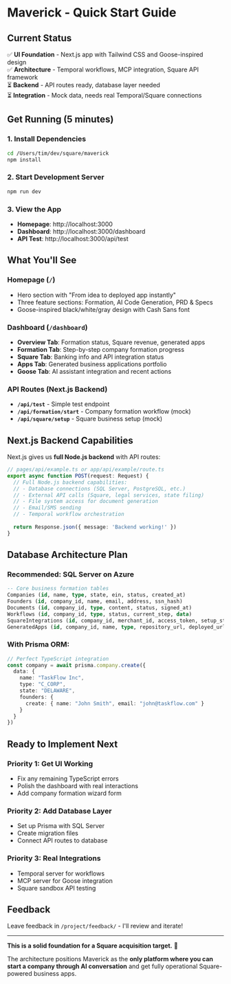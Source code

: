 # Maverick - Quick Start Guide

## Current Status
✅ **UI Foundation** - Next.js app with Tailwind CSS and Goose-inspired design  
✅ **Architecture** - Temporal workflows, MCP integration, Square API framework  
⏳ **Backend** - API routes ready, database layer needed  
⏳ **Integration** - Mock data, needs real Temporal/Square connections  

## Get Running (5 minutes)

### 1. Install Dependencies
```bash
cd /Users/tim/dev/square/maverick
npm install
```

### 2. Start Development Server
```bash
npm run dev
```

### 3. View the App
- **Homepage**: http://localhost:3000
- **Dashboard**: http://localhost:3000/dashboard
- **API Test**: http://localhost:3000/api/test

## What You'll See

### **Homepage** (`/`)
- Hero section with "From idea to deployed app instantly"
- Three feature sections: Formation, AI Code Generation, PRD & Specs
- Goose-inspired black/white/gray design with Cash Sans font

### **Dashboard** (`/dashboard`)
- **Overview Tab**: Formation status, Square revenue, generated apps
- **Formation Tab**: Step-by-step company formation progress
- **Square Tab**: Banking info and API integration status  
- **Apps Tab**: Generated business applications portfolio
- **Goose Tab**: AI assistant integration and recent actions

### **API Routes** (Next.js Backend)
- **`/api/test`** - Simple test endpoint
- **`/api/formation/start`** - Company formation workflow (mock)
- **`/api/square/setup`** - Square business setup (mock)

## Next.js Backend Capabilities

Next.js gives us **full Node.js backend** with API routes:

```typescript
// pages/api/example.ts or app/api/example/route.ts
export async function POST(request: Request) {
  // Full Node.js backend capabilities:
  // - Database connections (SQL Server, PostgreSQL, etc.)
  // - External API calls (Square, legal services, state filing)
  // - File system access for document generation
  // - Email/SMS sending
  // - Temporal workflow orchestration
  
  return Response.json({ message: 'Backend working!' })
}
```

## Database Architecture Plan

### **Recommended: SQL Server on Azure**
```sql
-- Core business formation tables
Companies (id, name, type, state, ein, status, created_at)
Founders (id, company_id, name, email, address, ssn_hash)
Documents (id, company_id, type, content, status, signed_at)
Workflows (id, company_id, type, status, current_step, data)
SquareIntegrations (id, company_id, merchant_id, access_token, setup_status)
GeneratedApps (id, company_id, name, type, repository_url, deployed_url)
```

### **With Prisma ORM:**
```typescript
// Perfect TypeScript integration
const company = await prisma.company.create({
  data: {
    name: "TaskFlow Inc",
    type: "C_CORP", 
    state: "DELAWARE",
    founders: {
      create: { name: "John Smith", email: "john@taskflow.com" }
    }
  }
})
```

## Ready to Implement Next

### **Priority 1: Get UI Working**
- Fix any remaining TypeScript errors
- Polish the dashboard with real interactions
- Add company formation wizard form

### **Priority 2: Add Database Layer**  
- Set up Prisma with SQL Server
- Create migration files
- Connect API routes to database

### **Priority 3: Real Integrations**
- Temporal server for workflows
- MCP server for Goose integration  
- Square sandbox API testing

## Feedback
Leave feedback in `/project/feedback/` - I'll review and iterate!

---

**This is a solid foundation for a Square acquisition target.** 🎯

The architecture positions Maverick as the **only platform where you can start a company through AI conversation** and get fully operational Square-powered business apps.